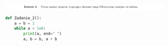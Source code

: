 ![Zadanie 02](../../srt/zbior_zadan/02.png)
```python
def Zadanie_2():
    a = b = 1
    while a < 1e6:
        print(a, end=" ")
        a, b = b, a + b

```